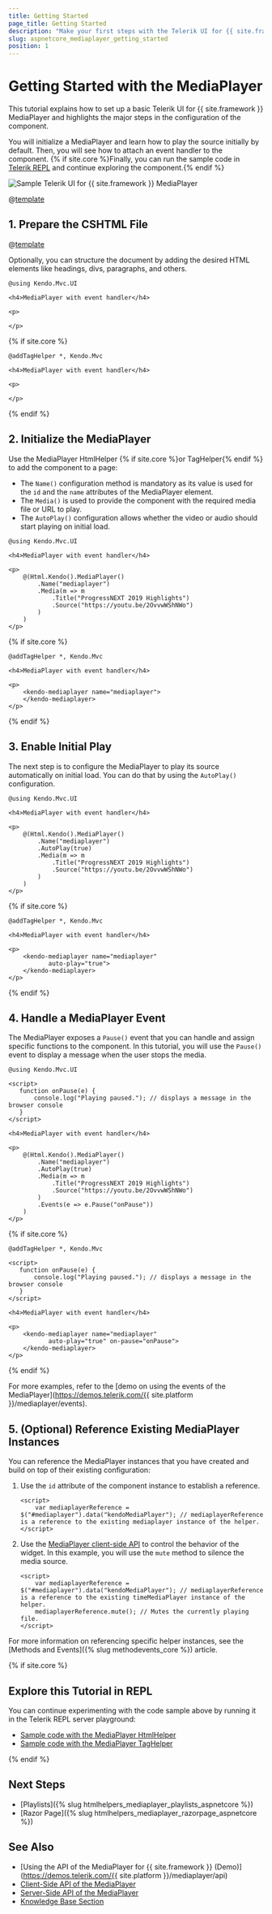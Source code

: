 ```yaml
---
title: Getting Started
page_title: Getting Started
description: "Make your first steps with the Telerik UI for {{ site.framework }} MediaPlayer component by following a complete step-by-step tutorial."
slug: aspnetcore_mediaplayer_getting_started
position: 1
---
```


# Getting Started with the MediaPlayer

This tutorial explains how to set up a basic Telerik UI for {{ site.framework }} MediaPlayer and highlights the major steps in the configuration of the component.

You will initialize a MediaPlayer and learn how to play the source initially by default. Then, you will see how to attach an event handler to the component. {% if site.core %}Finally, you can run the sample code in [Telerik REPL](https://netcorerepl.telerik.com/) and continue exploring the component.{% endif %}

 ![Sample Telerik UI for {{ site.framework }} MediaPlayer](./images/mediaplayer-getting-started.png)

@[template](/_contentTemplates/core/getting-started-prerequisites.md#repl-component-gs-prerequisites)

## 1. Prepare the CSHTML File

@[template](/_contentTemplates/core/getting-started-directives.md#gs-adding-directives)

Optionally, you can structure the document by adding the desired HTML elements like headings, divs, paragraphs, and others.

```HtmlHelper
@using Kendo.Mvc.UI

<h4>MediaPlayer with event handler</h4>

<p>

</p>
```
{% if site.core %}
```TagHelper
@addTagHelper *, Kendo.Mvc

<h4>MediaPlayer with event handler</h4>

<p>

</p>
``` 
{% endif %}

## 2. Initialize the MediaPlayer

Use the MediaPlayer HtmlHelper {% if site.core %}or TagHelper{% endif %} to add the component to a page:

* The `Name()` configuration method is mandatory as its value is used for the `id` and the `name` attributes of the MediaPlayer element.
* The `Media()` is used to provide the component with the required media file or URL to play.
* The `AutoPlay()` configuration allows whether the video or audio should start playing on initial load.

```HtmlHelper
@using Kendo.Mvc.UI

<h4>MediaPlayer with event handler</h4>

<p>
    @(Html.Kendo().MediaPlayer()
        .Name("mediaplayer")
        .Media(m => m
            .Title("ProgressNEXT 2019 Highlights")
            .Source("https://youtu.be/2OvvwWShNWo")
        )
    )
</p>
```
{% if site.core %}
```TagHelper
@addTagHelper *, Kendo.Mvc

<h4>MediaPlayer with event handler</h4>

<p>
    <kendo-mediaplayer name="mediaplayer">
    </kendo-mediaplayer>
</p>
```
{% endif %}

## 3. Enable Initial Play

The next step is to configure the MediaPlayer to play its source automatically on initial load. You can do that by using the `AutoPlay()` configuration.

```HtmlHelper
@using Kendo.Mvc.UI

<h4>MediaPlayer with event handler</h4>

<p>
    @(Html.Kendo().MediaPlayer()
        .Name("mediaplayer")
        .AutoPlay(true)
        .Media(m => m
            .Title("ProgressNEXT 2019 Highlights")
            .Source("https://youtu.be/2OvvwWShNWo")
        )
    )
</p>
```
{% if site.core %}
```TagHelper
@addTagHelper *, Kendo.Mvc

<h4>MediaPlayer with event handler</h4>

<p>
    <kendo-mediaplayer name="mediaplayer"  
           auto-play="true">
    </kendo-mediaplayer>
</p>
```
{% endif %}

## 4. Handle a MediaPlayer Event

The MediaPlayer exposes a `Pause()` event that you can handle and assign specific functions to the component. In this tutorial, you will use the `Pause()` event to display a message when the user stops the media.

```HtmlHelper
@using Kendo.Mvc.UI

<script>
   function onPause(e) {
       console.log("Playing paused."); // displays a message in the browser console
   }
</script>

<h4>MediaPlayer with event handler</h4>

<p>
    @(Html.Kendo().MediaPlayer()
        .Name("mediaplayer")
        .AutoPlay(true)
        .Media(m => m
            .Title("ProgressNEXT 2019 Highlights")
            .Source("https://youtu.be/2OvvwWShNWo")
        )
        .Events(e => e.Pause("onPause"))
    )
</p>
```
{% if site.core %}
```TagHelper
@addTagHelper *, Kendo.Mvc

<script>
   function onPause(e) {
       console.log("Playing paused."); // displays a message in the browser console
   }
</script>

<h4>MediaPlayer with event handler</h4>

<p>
    <kendo-mediaplayer name="mediaplayer" 
           auto-play="true" on-pause="onPause">
    </kendo-mediaplayer>
</p>
```
{% endif %}

For more examples, refer to the [demo on using the events of the MediaPlayer](https://demos.telerik.com/{{ site.platform }}/mediaplayer/events).

## 5. (Optional) Reference Existing MediaPlayer Instances

You can reference the MediaPlayer instances that you have created and build on top of their existing configuration:

1. Use the `id` attribute of the component instance to establish a reference.

    ```script
    <script>
        var mediaplayerReference = $("#mediaplayer").data("kendoMediaPlayer"); // mediaplayerReference is a reference to the existing mediaplayer instance of the helper.
    </script>
    ```

1. Use the [MediaPlayer client-side API](https://docs.telerik.com/kendo-ui/api/javascript/ui/mediaplayer#methods) to control the behavior of the widget. In this example, you will use the `mute` method to silence the media source.

    ```script
    <script>
        var mediaplayerReference = $("#mediaplayer").data("kendoMediaPlayer"); // mediaplayerReference is a reference to the existing timeMediaPlayer instance of the helper.
        mediaplayerReference.mute(); // Mutes the currently playing file.
    </script>
    ```

For more information on referencing specific helper instances, see the [Methods and Events]({% slug methodevents_core %}) article.

{% if site.core %}
## Explore this Tutorial in REPL

You can continue experimenting with the code sample above by running it in the Telerik REPL server playground:

* [Sample code with the MediaPlayer HtmlHelper](https://netcorerepl.telerik.com/cdlvnYkL01bNFM4T40)
* [Sample code with the MediaPlayer TagHelper](https://netcorerepl.telerik.com/GxPPxaaB069F4cSu33)

{% endif %}

## Next Steps

* [Playlists]({% slug htmlhelpers_mediaplayer_playlists_aspnetcore %})
* [Razor Page]({% slug htmlhelpers_mediaplayer_razorpage_aspnetcore %})

## See Also

* [Using the API of the MediaPlayer for {{ site.framework }} (Demo)](https://demos.telerik.com/{{ site.platform }}/mediaplayer/api)
* [Client-Side API of the MediaPlayer](https://docs.telerik.com/kendo-ui/api/javascript/ui/mediaplayer)
* [Server-Side API of the MediaPlayer](/api/mediaplayer)
* [Knowledge Base Section](/knowledge-base)
